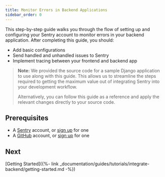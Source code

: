 ```yaml
---
title: Monitor Errors in Backend Applications
sidebar_order: 0
---
```


This step-by-step guide walks you through the flow of setting up and configuring your Sentry account to monitor errors in your backend application. After completing this guide, you should:

- Add basic configurations
- Send handled and unhandled issues to Sentry
- Implement tracing between your frontend and backend app

> **Note:** We provided the source code for a sample Django application to use along with this guide. This allows us to streamline the steps required to getting the maximum value out of integrating Sentry into your development workflow.
>
> Alternatively, you can follow this guide as a reference and apply the relevant changes directly to your source code.

## Prerequisites

- A [Sentry](https://sentry.io) account, or [sign up](https://sentry.io/signup/) for one
- A [GitHub](https://github.com/) account, or [sign up](https://github.com/join) for one

## Next

[Getting Started]({%- link _documentation/guides/tutorials/integrate-backend/getting-started.md -%})
